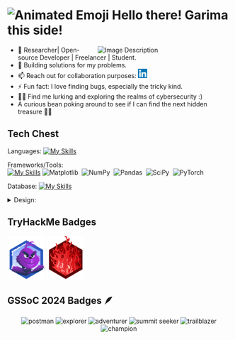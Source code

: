 <h1><img src="https://iam-weijie.github.io/wave/hand-emoji.svg" alt="Animated Emoji" width="50" height="50"> Hello there! Garima this side!</h1> 

<img src="https://github.com/user-attachments/assets/0a62a14c-805b-460c-91e1-2ddbc12063c6" alt="Image Description" min-width="250px" max-width="300px" width="300" align="right" />

- 👀 Researcher| Open-source Developer | Freelancer | Student.
- 🌱 Building solutions for my problems.
- 📫 Reach out for collaboration purposes: <a href= "https://www.linkedin.com/in/garima-shrivastav/"><img align= "" src= "https://raw.githubusercontent.com/techy4shri/techy4shri/main/icons/linkedin.svg" height= 21px width=”2px”/></a>
- ⚡ Fun fact: I love finding bugs, especially the tricky kind.
- 🕵️‍♀️ Find me lurking and exploring the realms of cybersecurity :)
- A curious bean poking around to see if I can find the next hidden treasure 🧙‍♀️


<!------tech stack------>
## <strong>Tech Chest</strong>
Languages: [![My Skills](https://skillicons.dev/icons?i=python,cpp,js&perline=3)](https://skillicons.dev) </br>

Frameworks/Tools: </br>
[![My Skills](https://skillicons.dev/icons?i=docker,react,qt,tensorflow,django,sklearn&perline=3)](https://skillicons.dev)
<img src="https://img.shields.io/badge/Matplotlib-%23ffffff.svg?style=for-the-badge&logo=Matplotlib&logoColor=black" alt="Matplotlib">&nbsp;
<img src="https://img.shields.io/badge/numpy-%23013243.svg?style=for-the-badge&logo=numpy&logoColor=white" alt="NumPy">&nbsp;
<img src="https://img.shields.io/badge/pandas-%23150458.svg?style=for-the-badge&logo=pandas&logoColor=white" alt="Pandas">&nbsp;
<img src="https://img.shields.io/badge/SciPy-%230C55A5.svg?style=for-the-badge&logo=scipy&logoColor=white" alt="SciPy">&nbsp;
<img src="https://img.shields.io/badge/PyTorch-%23EE4C2C.svg?style=for-the-badge&logo=PyTorch&logoColor=white" alt="PyTorch">&nbsp;

Database: [![My Skills](https://skillicons.dev/icons?i=mysql,mongo&perline=2)](https://skillicons.dev)
<details>
  <summary>Design:</summary>
  <img src="https://img.shields.io/badge/Canva-%2300C4CC.svg?style=for-the-badge&logo=Canva&logoColor=white" alt="Canva">&nbsp;
  <img src="https://img.shields.io/badge/Adobe%20After%20Effects-9999FF.svg?style=for-the-badge&logo=Adobe%20After%20Effects&logoColor=white" alt="Adobe After Effects">&nbsp;
  <img src="https://img.shields.io/badge/Adobe%20Creative%20Cloud-DA1F26.svg?style=for-the-badge&logo=Adobe%20Creative%20Cloud&logoColor=white" alt="Adobe Creative Cloud">&nbsp;
  <img src="https://img.shields.io/badge/figma-%23F24E1E.svg?style=for-the-badge&logo=figma&logoColor=white" alt="Figma">
</details>

<!---badges -->
## TryHackMe Badges
<img src= "https://raw.githubusercontent.com/techy4shri/techy4shri/main/assessts/aoc5.svg" height= 100px width=”100px”/></a>
<img src= "https://raw.githubusercontent.com/techy4shri/techy4shri/main/assessts/streak30.svg" height= 100px width=”100px”/></a>
## GSSoC 2024 Badges 🪶
<div align="center">
  <img src="https://github.com/user-attachments/assets/508ab97a-0c3e-4080-995a-7c92d488996b" alt="postman" width="100" height="100">
  <img src="https://github.com/user-attachments/assets/e4f31ed9-f8a8-455a-be63-447d87ed77c7" alt="explorer" width="100" height="100">
  <img src="https://github.com/user-attachments/assets/42958312-2bce-4363-a768-5e97f0453c63" alt="adventurer" width="100" height="100">
  <img src="https://github.com/user-attachments/assets/9a720812-2e19-4583-8bf5-f1a35bd19129" alt="summit seeker" width="100" height="100">
  <img src="https://github.com/user-attachments/assets/84d8ef57-daa8-446b-af2a-7c710a711ec0" alt="trailblazer" width="100" height="100">
  <img src="https://github.com/user-attachments/assets/93784157-748e-45d6-8959-ce5072e6a520" alt="champion" width="100" height="100">
</div>

<!---
techy4shri/techy4shri is a ✨ special ✨ repository because its `README.md` (this file) appears on your GitHub profile.
You can click the Preview link to take a look at your changes.
--->
